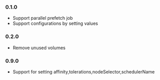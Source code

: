### 0.1.0

- Support parallel prefetch job
- Support configurations by setting values

### 0.2.0

- Remove unused volumes

### 0.9.0
- Support for setting affinity,tolerations,nodeSelector,schedulerName
